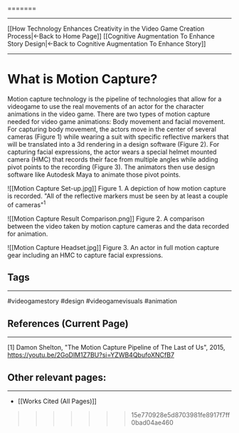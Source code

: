  =======
_____
[[How Technology Enhances Creativity in the Video Game Creation Process|←Back to Home Page]]
[[Cognitive Augmentation To Enhance Story Design|←Back to Cognitive Augmentation To Enhance Story]]
____
# What is Motion Capture?

Motion capture technology is the pipeline of technologies that allow for a videogame to use the real movements of an actor for the character animations in the video game. There are two types of motion capture needed for video game animations: Body movement and facial movement. For capturing body movement, the actors move in the center of several cameras (Figure 1) while wearing a suit with specific reflective markers that will be translated into a 3d rendering in a design software (Figure 2). For capturing facial expressions, the actor wears a special helmet mounted camera (HMC) that records their face from multiple angles while adding pivot points to the recording (Figure 3). The animators then use design software like Autodesk Maya to animate those pivot points.

![[Motion Capture Set-up.jpg]]
Figure 1. A depiction of how motion capture is recorded. "All of the reflective markers must be seen by at least a couple of cameras"$^1$

![[Motion Capture Result Comparison.png]]
Figure 2. A comparison between the video taken by motion capture cameras and the data recorded for animation.

![[Motion Capture Headset.jpg]]
Figure 3. An actor in full motion capture gear including an HMC to capture facial expressions.
## Tags
_____
#videogamestory #design #videogamevisuals #animation
## References (Current Page)
____
[1] Damon Shelton, "The Motion Capture Pipeline of The Last of Us", 2015, https://youtu.be/2GoDlM1Z7BU?si=YZWB4QbufoXNCfB7

## Other relevant pages:
_____
- [[Works Cited (All Pages)]] 
>>>>>>> 15e770928e5d8703981fe8917f7ff0bad04ae460

